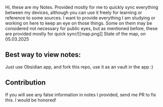 Hi, these are my Notes. 
Provided mostly for me to quickly sync everything between my devices, although you can use it freely for learning or reference to some sources.
I want to provide everything I am studying or working on here to keep an eye on those things. Some on them may be considered not necessary for public eyes, but as mentioned before, these are provided mostly for quick sync![[map.png]]
State of the map, on 05.03.2025

## Best way to view notes:
Just use Obsidian app, and fork this repo, use it as an vault in the app :)

## Contribution
If you will see any false information in notes I provided, send me PR to fix this. I would be honored!